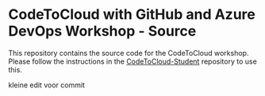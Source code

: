 # CodeToCloud with GitHub and Azure DevOps Workshop - Source
This repository contains the source code for the CodeToCloud workshop. Please follow the instructions in the [CodeToCloud-Student](https://github.com/XpiritBV/CodeToCloud-Student) repository to use this.

kleine edit voor commit 




